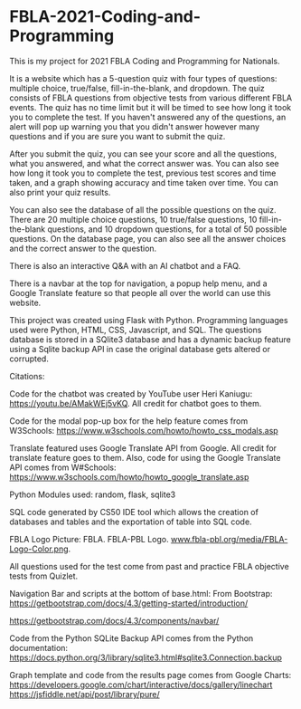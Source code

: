 # FBLA-2021-Coding-and-Programming

This is my project for 2021 FBLA Coding and Programming for Nationals. 

It is a website which has a 5-question quiz with four types of questions: multiple choice, true/false, fill-in-the-blank, and dropdown. The quiz consists of FBLA questions from objective tests from various different FBLA events. The quiz has no time limit but it will be timed to see how long it took you to complete the test. If you haven't answered any of the questions, an alert will pop up warning you that you didn't answer however many questions and if you are sure you want to submit the quiz. 

After you submit the quiz, you can see your score and all the questions, what you answered, and what the correct answer was. You can also see how long it took you to complete the test, previous test scores and time taken, and a graph showing accuracy and time taken over time. You can also print your quiz results. 

You can also see the database of all the possible questions on the quiz. There are 20 multiple choice questions, 10 true/false questions, 10 fill-in-the-blank questions, and 10 dropdown questions, for a total of 50 possible questions. On the database page, you can also see all the answer choices and the correct answer to the question. 

There is also an interactive Q&A with an AI chatbot and a FAQ. 

There is a navbar at the top for navigation, a popup help menu, and a Google Translate feature so that people all over the world can use this website. 

This project was created using Flask with Python. Programming languages used were Python, HTML, CSS, Javascript, and SQL. The questions database is stored in a SQlite3 database and has a dynamic backup feature using a Sqlite backup API in case the original database gets altered or corrupted. 

Citations:

Code for the chatbot was created by YouTube user Heri Kaniugu: https://youtu.be/AMakWEj5vKQ. All credit for chatbot goes to them. 

Code for the modal pop-up box for the help feature comes from W3Schools: https://www.w3schools.com/howto/howto_css_modals.asp

Translate featured uses Google Translate API from Google. All credit for translate feature goes to them. Also, code for using the Google Translate API comes from W#Schools: https://www.w3schools.com/howto/howto_google_translate.asp

Python Modules used: random, flask, sqlite3

SQL code generated by CS50 IDE tool which allows the creation of databases and tables and the exportation of table into SQL code. 

FBLA Logo Picture: 
FBLA. FBLA-PBL Logo. www.fbla-pbl.org/media/FBLA-Logo-Color.png. 

All questions used for the test come from past and practice FBLA objective tests from Quizlet.

Navigation Bar and scripts at the bottom of base.html:
From Bootstrap:
https://getbootstrap.com/docs/4.3/getting-started/introduction/

https://getbootstrap.com/docs/4.3/components/navbar/

Code from the Python SQLite Backup API comes from the Python documentation: https://docs.python.org/3/library/sqlite3.html#sqlite3.Connection.backup

Graph template and code from the results page comes from Google Charts: https://developers.google.com/chart/interactive/docs/gallery/linechart
https://jsfiddle.net/api/post/library/pure/
